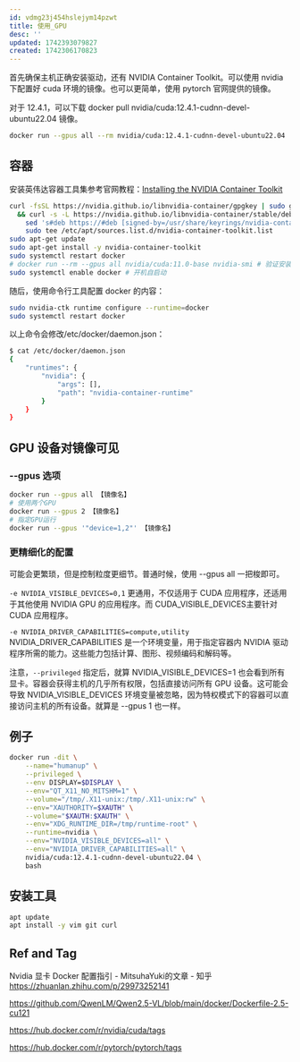 ```yaml
---
id: vdmg23j454hslejym14pzwt
title: 使用_GPU
desc: ''
updated: 1742393079827
created: 1742306170823
---
```


首先确保主机正确安装驱动，还有 NVIDIA Container Toolkit。可以使用 nvidia 下配置好 cuda 环境的镜像。也可以更简单，使用 pytorch 官网提供的镜像。

对于 12.4.1，可以下载 docker pull nvidia/cuda:12.4.1-cudnn-devel-ubuntu22.04 镜像。

```bash
docker run --gpus all --rm nvidia/cuda:12.4.1-cudnn-devel-ubuntu22.04
```

## 容器

安装英伟达容器工具集参考官网教程：[Installing the NVIDIA Container Toolkit](https://docs.nvidia.com/datacenter/cloud-native/container-toolkit/latest/install-guide.html)

```bash
curl -fsSL https://nvidia.github.io/libnvidia-container/gpgkey | sudo gpg --dearmor -o /usr/share/keyrings/nvidia-container-toolkit-keyring.gpg \
  && curl -s -L https://nvidia.github.io/libnvidia-container/stable/deb/nvidia-container-toolkit.list | \
    sed 's#deb https://#deb [signed-by=/usr/share/keyrings/nvidia-container-toolkit-keyring.gpg] https://#g' | \
    sudo tee /etc/apt/sources.list.d/nvidia-container-toolkit.list
sudo apt-get update
sudo apt-get install -y nvidia-container-toolkit
sudo systemctl restart docker
# docker run --rm --gpus all nvidia/cuda:11.0-base nvidia-smi # 验证安装
sudo systemctl enable docker # 开机自启动
```

随后，使用命令行工具配置 docker 的内容：

```bash
sudo nvidia-ctk runtime configure --runtime=docker
sudo systemctl restart docker
```

以上命令会修改/etc/docker/daemon.json：

```bash
$ cat /etc/docker/daemon.json 
{
    "runtimes": {
        "nvidia": {
            "args": [],
            "path": "nvidia-container-runtime"
        }
    }
}
```

## GPU 设备对镜像可见

### --gpus 选项

```bash
docker run --gpus all 【镜像名】 
# 使用两个GPU 
docker run --gpus 2 【镜像名】 
# 指定GPU运行 
docker run --gpus '"device=1,2"' 【镜像名】
```

### 更精细化的配置

可能会更繁琐，但是控制粒度更细节。普通时候，使用 --gpus all 一把梭即可。

`-e NVIDIA_VISIBLE_DEVICES=0,1` 更通用，不仅适用于 CUDA 应用程序，还适用于其他使用 NVIDIA GPU 的应用程序。而 CUDA_VISIBLE_DEVICES主要针对 CUDA 应用程序。

`-e NVIDIA_DRIVER_CAPABILITIES=compute,utility` NVIDIA_DRIVER_CAPABILITIES 是一个环境变量，用于指定容器内 NVIDIA 驱动程序所需的能力。这些能力包括计算、图形、视频编码和解码等。

注意，`--privileged` 指定后，就算 NVIDIA_VISIBLE_DEVICES=1 也会看到所有显卡。容器会获得主机的几乎所有权限，包括直接访问所有 GPU 设备。这可能会导致 NVIDIA_VISIBLE_DEVICES 环境变量被忽略，因为特权模式下的容器可以直接访问主机的所有设备。就算是 --gpus 1 也一样。

## 例子

```bash
docker run -dit \
    --name="humanup" \
    --privileged \
    --env DISPLAY=$DISPLAY \
    --env="QT_X11_NO_MITSHM=1" \
    --volume="/tmp/.X11-unix:/tmp/.X11-unix:rw" \
    --env="XAUTHORITY=$XAUTH" \
    --volume="$XAUTH:$XAUTH" \
    --env="XDG_RUNTIME_DIR=/tmp/runtime-root" \
    --runtime=nvidia \
    --env="NVIDIA_VISIBLE_DEVICES=all" \
    --env="NVIDIA_DRIVER_CAPABILITIES=all" \
    nvidia/cuda:12.4.1-cudnn-devel-ubuntu22.04 \
    bash
```

## 安装工具

```bash
apt update
apt install -y vim git curl
```

## Ref and Tag

Nvidia 显卡 Docker 配置指引 - MitsuhaYuki的文章 - 知乎
https://zhuanlan.zhihu.com/p/29973252141

https://github.com/QwenLM/Qwen2.5-VL/blob/main/docker/Dockerfile-2.5-cu121

https://hub.docker.com/r/nvidia/cuda/tags

https://hub.docker.com/r/pytorch/pytorch/tags